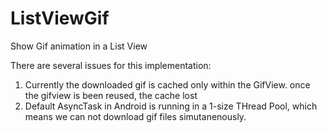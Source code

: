 ListViewGif
===========

Show Gif animation in a List View

There are several issues for this implementation:

1. Currently the downloaded gif is cached only within the GifView. once the gifview is been reused, the cache lost
2. Default AsyncTask in Android is running in a 1-size THread Pool, which means we can not download gif files simutanenously.


